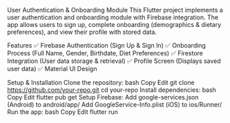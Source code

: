 User Authentication & Onboarding Module
This Flutter project implements a user authentication and onboarding module with Firebase integration. The app allows users to sign up, complete onboarding (demographics & dietary preferences), and view their profile with stored data.

Features
✅ Firebase Authentication (Sign Up & Sign In)
✅ Onboarding Process (Full Name, Gender, Birthdate, Diet Preferences)
✅ Firestore Integration (User data storage & retrieval)
✅ Profile Screen (Displays saved user data)
✅ Material UI Design

Setup & Installation
Clone the repository:
bash
Copy
Edit
git clone https://github.com/your-repo.git
cd your-repo
Install dependencies:
bash
Copy
Edit
flutter pub get
Setup Firebase:
Add google-services.json (Android) to android/app/
Add GoogleService-Info.plist (iOS) to ios/Runner/
Run the app:
bash
Copy
Edit
flutter run
